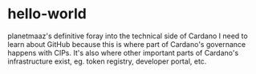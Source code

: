 # hello-world
planetmaaz's definitive foray into the technical side of Cardano
I need to learn about GitHub because this is where part of Cardano's governance happens with CIPs. It's also where other important parts of Cardano's infrastructure exist, eg. token registry, developer portal, etc.
